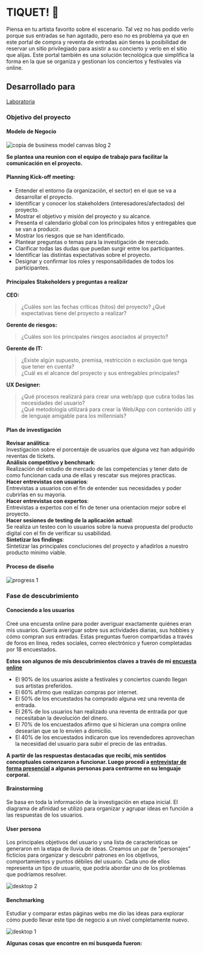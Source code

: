 # TIQUET! 🎫  

Piensa en tu artista favorito sobre el escenario. Tal vez no has podido verlo porque sus entradas se han agotado, pero eso no es problema ya que en este portal de compra y reventa de entradas aún tienes la posibilidad de reservar un sitio privilegiado para asistir a su concierto y verlo en el sitio que alijas. Este portal también es una solución tecnológica que simplifica la forma en la que se organiza y gestionan los conciertos y festivales vía online.  
## Desarrollado para
[Laboratoria](http://laboratoria.la)  

### Objetivo del proyecto
#### Modelo de Negocio  
![copia de business model canvas blog 2](https://user-images.githubusercontent.com/31807340/37548556-cb8713ea-2946-11e8-8c0c-71ee6e4f4e25.png)

**Se plantea una reunion con el equipo de trabajo para facilitar la comunicación en el proyecto.**  
#### Planning Kick-off meeting: 
- Entender el entorno (la organización, el sector) en el que se va a desarrollar el proyecto.  
- Identificar y conocer los stakeholders (interesadores/afectados) del proyecto.
- Mostrar el objetivo y misión del proyecto y su alcance.
- Presenta el calendario global con los principales hitos y entregables que se van a producir.  
- Mostrar los riesgos que se han identificado.    
- Plantear preguntas o temas para la investigación de mercado.  
- Clarificar todas las dudas que puedan surgir entre los participantes.
- Identificar las distintas expectativas sobre el proyecto.
- Designar y confirmar los roles y responsabilidades de todos los participantes.

#### Principales Stakeholders y preguntas a realizar
**CEO:**
> ¿Cuáles son las fechas críticas (hitos) del proyecto?
  ¿Qué expectativas tiene del proyecto a realizar?    

**Gerente de riesgos:**  
> ¿Cuáles son los principales riesgos asociados al proyecto?  

**Gerente de IT:**  
> ¿Existe algún supuesto, premisa, restricción o exclusión que tenga que tener en cuenta?</dd>  
  ¿Cuál es el alcance del proyecto y sus entregables principales?  
    
**UX Designer:**  
> ¿Qué procesos realizará para crear una web/app que cubra todas las necesidades del usuario?  
  ¿Qué metodología utilizará para crear la Web/App con contenido útil y de lenguaje amigable para los millennials?  

#### Plan de investigación  

**Revisar análitica**:  
Investigacion sobre el porcentaje de usuarios que alguna vez han adquirido reventas de tickets.  
**Análisis competitivo y benchmark**:  
Realización del estudio de mercado de las competencias y tener dato de como funcionan cada una de ellas y rescatar sus mejores practicas.  
**Hacer entrevistas con usuarios**:  
Entrevistas a usuarios con el fin de entender sus necesidades y poder cubrirlas en su mayoria.  
**Hacer entrevistas con expertos**:  
Entrevistas a expertos con el fin de tener una orientacion mejor sobre el proyecto.  
**Hacer sesiones de testing de la aplicación actual**:  
Se realiza un testeo con lo usuarios sobre la nueva propuesta del producto digital con el fin de verificar su usabilidad.  
**Sintetizar los findings**:  
Sintetizar las principales concluciones del proyecto y añadirlos a nuestro producto minimo viable.  

#### Proceso de diseño  
![progress 1](https://user-images.githubusercontent.com/31807340/37636250-faba878e-2bce-11e8-8f56-000008a72cdd.png)  

### Fase de descubrimiento  
#### Conociendo a los usuarios  
Creé una encuesta online para poder averiguar exactamente quiénes eran mis usuarios. Quería averiguar sobre sus actividades diarias, sus hobbies y cómo compran sus entradas. Estas preguntas fueron compartidas a través de foros en línea, redes sociales, correo electrónico y fueron completadas por 18 encuestados.  

**Estos son algunos de mis descubrimientos claves a través de mi [encuesta online](https://goo.gl/forms/MXynp3f6UMMgOl9i2)**  
-	El 90% de los usuarios asiste a festivales y conciertos cuando llegan sus artistas preferidos.  
-	El 60% afirmo que realizan compras por internet.  
-	El 50% de los encuestados ha comprado alguna vez una reventa de entrada.  
-	El 26% de los usuarios han realizado una reventa de entrada por que necesitaban la devolución del dinero.  
-	El 70% de los encuestados afirmo que si hicieran una compra online desearían que se lo envíen a domicilio.  
- El 40% de los encuestados indicaron que los revendedores aprovechan la necesidad del usuario para subir el precio de las entradas.  

**A partir de las respuestas destacadas que recibí, mis sentidos conceptuales comenzaron a funcionar. Luego procedí a [entrevistar de forma presencial](https://docs.google.com/document/d/1lWCwqWptWgWlj5Xv4QJqOzIhol7WXqf-dGxtPWPzL8M/edit?usp=sharing) a algunas personas para centrarme en su lenguaje corporal.**  

#### Brainstorming  
Se basa en toda la información de la investigación en etapa inicial. El diagrama de afinidad se utilizó para organizar y agrupar ideas en función a las respuestas de los usuarios. 

#### User persona  
Los principales objetivos del usuario y una lista de características se generaron en la etapa de lluvia de ideas. Creamos un par de "personajes" ficticios para organizar y descubrir patrones en los objetivos, comportamientos y puntos débiles del usuario. Cada uno de ellos representa un tipo de usuario, que podría abordar uno de los problemas que podríamos resolver.  

![desktop 2](https://user-images.githubusercontent.com/31807340/37547993-eef1c324-2942-11e8-832b-cb9486007747.png)

#### Benchmarking  
Estudiar y comparar estas páginas webs me dio las ideas para explorar cómo puedo llevar este tipo de negocio a un nivel completamente nuevo.  

![desktop 1](https://user-images.githubusercontent.com/31807340/37547389-5b01a038-293f-11e8-814a-dfd51e72884d.png)  

**Algunas cosas que encontre en mi busqueda fueron:**
